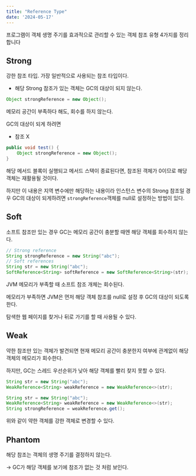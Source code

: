 ```yaml
---
title: "Reference Type"
date: '2024-05-17'
---
```


프로그램이 객체 생명 주기를 효과적으로 관리할 수 있는 객체 참조 유형 4가지를 정리합니다

## Strong

강한 참조 타입. 가장 일반적으로 사용되는 참조 타입이다. 

- 해당 Strong 참조가 있는 객체는 GC의 대상이 되지 않는다.

```java
Object strongReference = new Object();
```

메모리 공간이 부족하다 해도, 회수를 하지 않는다.

GC의 대상이 되게 하려면

- 참조 X

```java
public void test() {
    Object strongReference = new Object();
}
```

해당 메서드 블록이 실행되고 메서드 스택이 종료된다면, 참조된 객체가 0이므로 해당 객체는 재활용될 것이다.

하지만 이 내용은 지역 변수에만 해당하는 내용이라 인스턴스 변수의 Strong 참조일 경우 GC의 대상이 되게하려면 `strongReference`객체를 null로 설정하는 방법이 있다.

## Soft

소프트 참조만 있는 경우 GC는 메모리 공간이 충분할 때엔 해당 객체를 회수하지 않는다.

```java
// Strong reference
String strongReference = new String("abc");
// Soft references
String str = new String("abc");
SoftReference<String> softReference = new SoftReference<String>(str);
```

JVM 메모리가 부족할 때 소프트 참조 개체는 회수된다. 

메모리가 부족하면 JVM은 먼저 해당 객체 참조를 null로 설정 후 GC의 대상이 되도록 한다.

탐색한 웹 페이지를 찾거나 뒤로 가기를 할 때 사용될 수 있다.

## Weak

약한 참조만 있는 객체가 발견되면 현재 메모리 공간이 충분한지 여부에 관계없이 해당 객체의 메모리가 회수한다. 

하지만, GC는 스레드 우선순위가 낮아 해당 객체를 빨리 찾지 못할 수 있다.

```java
String str = new String("abc");
WeakReference<String> weakReference = new WeakReference<>(str);
```

```java
String str = new String("abc");
WeakReference<String> weakReference = new WeakReference<>(str);
String strongReference = weakReference.get();
```

위와 같이 약한 객체를 강한 객체로 변경할 수 있다.

## Phantom

해당 참조는 객체의 생명 주기를 결정하지 않는다.

→ GC가 해당 객체를 보기에 참조가 없는 것 처럼 보인다.